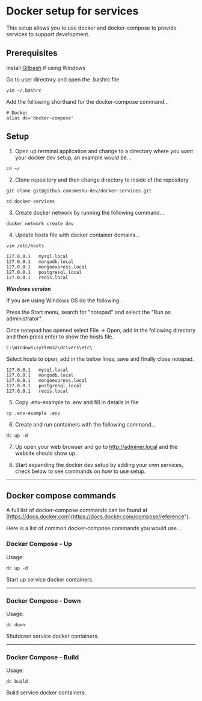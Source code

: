 # Docker setup for services

This setup allows you to use docker and docker-compose to provide services to support development.

## Prerequisites

Install [Gitbash](https://gitforwindows.org) if using Windows

Go to user directory and open the .bashrc file

```
vim ~/.bashrc
```
    
Add the following shorthand for the docker-compose command...

```
# Docker
alias dc='docker-compose'
```

## Setup

1. Open up terminal application and change to a directory where you want your docker dev setup, an example would be...

```
cd ~/
```

2. Clone repository and then change directory to inside of the repository

```
git clone git@github.com:meshu-dev/docker-services.git
```

```
cd docker-services
```

3. Create docker network by running the following command...

```
docker network create dev
```

4. Update hosts file with docker container domains...

```
vim /etc/hosts
```

```
127.0.0.1   mysql.local
127.0.0.1   mongodb.local
127.0.0.1   mongoexpress.local
127.0.0.1   postgresql.local
127.0.0.1   redis.local
```

***Windows version***

If you are using Windows OS do the following...

Press the Start menu, search for "notepad" and select the "Run as administrator".

Once notepad has opened select File -> Open, add in the following directory and then press enter to show the hosts file.

```
C:\Windows\system32\drivers\etc\
```

Select hosts to open, add in the below lines, save and finally close notepad.

```
127.0.0.1   mysql.local
127.0.0.1   mongodb.local
127.0.0.1   mongoexpress.local
127.0.0.1   postgresql.local
127.0.0.1   redis.local
```

5. Copy .env-example to .env and fill in details in file

```
cp .env-example .env
```

6. Create and run containers with the following command...

```
dc up -d
```

7. Up open your web browser and go to http://adminer.local and the website should show up.

8. Start expanding the docker dev setup by adding your own services, check below to see commands on how to use setup.

___

## Docker compose commands

A full list of docker-compose commands can be found at [https://docs.docker.com](https://docs.docker.com/compose/reference").

Here is a list of common docker-compose commands you would use...

### Docker Compose - Up

Usage:
```
dc up -d
```

Start up service docker containers.

___

### Docker Compose - Down

Usage:
```
dc down
```

Shutdown service docker containers.

___

### Docker Compose - Build

Usage:
```
dc build
```
Build service docker containers.
